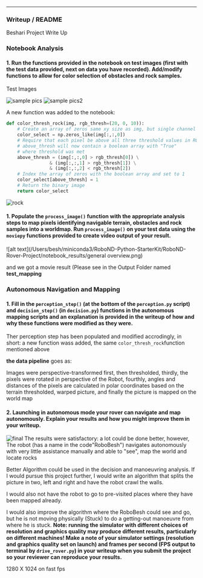 

---
### Writeup / README
Beshari Project Write Up

### Notebook Analysis
#### 1. Run the functions provided in the notebook on test images (first with the test data provided, next on data you have recorded). Add/modify functions to allow for color selection of obstacles and rock samples.
Test Images

![sample pics](/Users/besh/miniconda3/RoboND-Python-StarterKit/RoboND-Rover-Project/calibration_images/example_grid1.jpg)
![sample pics2](/Users/besh/miniconda3/RoboND-Python-StarterKit/RoboND-Rover-Project/calibration_images/example_rock1.jpg)

A new function was added to the notebook:

~~~python
def color_thresh_rock(img, rgb_thresh=(20, 0, 10)):
    # Create an array of zeros same xy size as img, but single channel
    color_select = np.zeros_like(img[:,:,0])
    # Require that each pixel be above all three threshold values in RGB
    # above_thresh will now contain a boolean array with "True"
    # where threshold was met
    above_thresh = (img[:,:,0] > rgb_thresh[0]) \
                & (img[:,:,1] > rgb_thresh[1]) \
                & (img[:,:,2] < rgb_thresh[2])
    # Index the array of zeros with the boolean array and set to 1
    color_select[above_thresh] = 1
    # Return the binary image
    return color_select
~~~

![rock](/Users/besh/miniconda3/RoboND-Python-StarterKit/RoboND-Rover-Project/notebook_results/rock.jpg)

#### 1. Populate the `process_image()` function with the appropriate analysis steps to map pixels identifying navigable terrain, obstacles and rock samples into a worldmap.  Run `process_image()` on your test data using the `moviepy` functions provided to create video output of your result. 

![alt text](/Users/besh/miniconda3/RoboND-Python-StarterKit/RoboND-Rover-Project/notebook_results/general overview.png)

and we got a movie result (Please see in the Output Folder named **test_mapping**


### Autonomous Navigation and Mapping

#### 1. Fill in the `perception_step()` (at the bottom of the `perception.py` script) and `decision_step()` (in `decision.py`) functions in the autonomous mapping scripts and an explanation is provided in the writeup of how and why these functions were modified as they were.

Ther perception step has been populated and modified accrodingly, in short:
a new function wass added, the same `color_thresh_rock`function mentioned above

**the data pipeline** goes as: 

 Images were perspective-transformed first, then thresholded, thirdly, the pixels were rotated in perspective of the Robot, fourthly, angles and distances of the pixels are calculated in polar coordinates based on the terrain thresholded, warped picture, and finally the picture is mapped on the world map

#### 2. Launching in autonomous mode your rover can navigate and map autonomously.  Explain your results and how you might improve them in your writeup.  


![final](/Users/besh/miniconda3/RoboND-Python-StarterKit/RoboND-Rover-Project/output.jpeg)
The results were satisfactory: a lot could be done better, however, The robot (has a name in the code"RoboBesh") navigates autonomously with very little assistance manually and able to "see", map the world and locate rocks

Better Algorithm could be used in the decision and manoeuvring analysis. If I would pursue this project further, I would write an algorithm that splits the picture in two, left and right and have the robot crawl the walls.

I would also not have the robot to go to pre-visited places where they have been mapped already.

I would also improve the algorithm where the RoboBesh could see and go, but he is not moving physically (Stuck) to do a getting-out manoeuvre from where he is stuck.
**Note: running the simulator with different choices of resolution and graphics quality may produce different results, particularly on different machines!  Make a note of your simulator settings (resolution and graphics quality set on launch) and frames per second (FPS output to terminal by `drive_rover.py`) in your writeup when you submit the project so your reviewer can reproduce your results.**

1280 X 1024 on fast fps





